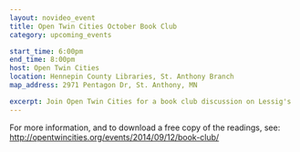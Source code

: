 ```yaml
---
layout: novideo_event
title: Open Twin Cities October Book Club
category: upcoming_events

start_time: 6:00pm
end_time: 8:00pm
host: Open Twin Cities
location: Hennepin County Libraries, St. Anthony Branch
map_address: 2971 Pentagon Dr, St. Anthony, MN

excerpt: Join Open Twin Cities for a book club discussion on Lessig's 'Code: Version 2'
---
```


For more information, and to download a free copy of the readings, see:
http://opentwincities.org/events/2014/09/12/book-club/